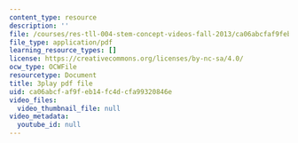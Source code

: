 ```yaml
---
content_type: resource
description: ''
file: /courses/res-tll-004-stem-concept-videos-fall-2013/ca06abcfaf9feb14fc4dcfa99320846e_-IWKPe6X6Vs.pdf
file_type: application/pdf
learning_resource_types: []
license: https://creativecommons.org/licenses/by-nc-sa/4.0/
ocw_type: OCWFile
resourcetype: Document
title: 3play pdf file
uid: ca06abcf-af9f-eb14-fc4d-cfa99320846e
video_files:
  video_thumbnail_file: null
video_metadata:
  youtube_id: null
---
```


